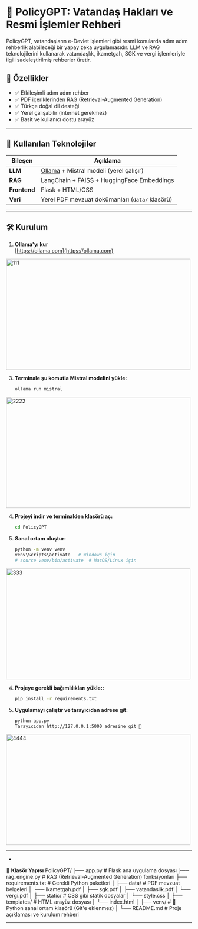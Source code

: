 # 📘 PolicyGPT: Vatandaş Hakları ve Resmi İşlemler Rehberi

PolicyGPT, vatandaşların e-Devlet işlemleri gibi resmi konularda adım adım rehberlik alabileceği bir yapay zeka uygulamasıdır. LLM ve RAG teknolojilerini kullanarak vatandaşlık, ikametgah, SGK ve vergi işlemleriyle ilgili sadeleştirilmiş rehberler üretir.

## 🚀 Özellikler

- ✅ Etkileşimli adım adım rehber
- ✅ PDF içeriklerinden RAG (Retrieval-Augmented Generation)
- ✅ Türkçe doğal dil desteği
- ✅ Yerel çalışabilir (internet gerekmez)
- ✅ Basit ve kullanıcı dostu arayüz

---

## 🧠 Kullanılan Teknolojiler

| Bileşen | Açıklama |
|--------|---------|
| **LLM** | [Ollama](https://ollama.com) + Mistral modeli (yerel çalışır) |
| **RAG** | LangChain + FAISS + HuggingFace Embeddings |
| **Frontend** | Flask + HTML/CSS |
| **Veri** | Yerel PDF mevzuat dokümanları (`data/` klasörü) |

---

## 🛠️ Kurulum

1. **Ollama'yı kur**  
   [https://ollama.com](https://ollama.com)
<img width="500" height="300" alt="111" src="https://github.com/user-attachments/assets/2b800830-b165-426e-ba37-6ba3f2473fb7" />

3. **Terminale şu komutla Mistral modelini yükle:**
   ```bash
   ollama run mistral
<img width="500" height="300" alt="2222" src="https://github.com/user-attachments/assets/791c02d8-f7c4-4cc4-ab11-8408bc951f16" />

4. **Projeyi indir ve terminalden klasörü aç:**
   ```bash
   cd PolicyGPT

3. **Sanal ortam oluştur:**
   ```bash
   python -m venv venv
   venv\Scripts\activate   # Windows için
   # source venv/bin/activate  # MacOS/Linux için
<img width="500" height="300" alt="333" src="https://github.com/user-attachments/assets/5fc4294e-b3ed-4734-85d6-e2139a8fb437" />

4. **Projeye gerekli bağımlılıkları yükle::**
   ```bash
   pip install -r requirements.txt
   
4. **Uygulamayı çalıştır ve tarayıcıdan adrese git:**   
   ```bash
   python app.py
   Tarayıcıdan http://127.0.0.1:5000 adresine git 🎯
<img width="500" height="300" alt="4444" src="https://github.com/user-attachments/assets/1e5eb2e1-4e48-4353-a841-3d1b3fa81380" />

---
*
📂 **Klasör Yapısı**
 PolicyGPT/
├── app.py                     # Flask ana uygulama dosyası
├── rag_engine.py              # RAG (Retrieval-Augmented Generation) fonksiyonları
├── requirements.txt           # Gerekli Python paketleri
│
├── data/                      # PDF mevzuat belgeleri
│   ├── ikametgah.pdf
│   ├── sgk.pdf
│   ├── vatandaslik.pdf
│   └── vergi.pdf
│
├── static/                    # CSS gibi statik dosyalar
│   └── style.css
│
├── templates/                 # HTML arayüz dosyası
│   └── index.html
│
├── venv/                      # 📌 Python sanal ortam klasörü (Git'e eklenmez)
│
└── README.md                  # Proje açıklaması ve kurulum rehberi

---
